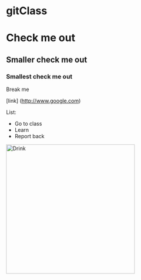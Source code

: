 # gitClass
Check me out
============
Smaller check me out
--------------------
### Smallest check me out

Break me

[link] (http://www.google.com)

List:
* Go to class
* Learn
* Report back

<a target="_blank" href="https://cloud.githubusercontent.com/assets/14810675/10171714/aedebeaa-6698-11e5-9d33-d35dd85ae121.jpg"><img width="350" alt="Drink" src="https://cloud.githubusercontent.com/assets/14810675/10171714/aedebeaa-6698-11e5-9d33-d35dd85ae121.jpg"></a>
